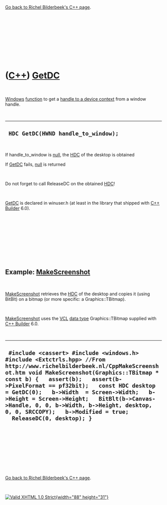 

[Go back to Richel Bilderbeek's C++ page](Cpp.htm).

 

 

 

 

 

([C++](Cpp.htm)) [GetDC](CppGetDC.htm)
======================================

 

[Windows](CppWindows.htm) [function](CppFunction.htm) to get a [handle
to a device context](CppHDC.htm) from a window handle.

 

  --------------------------------------
  ` HDC GetDC(HWND handle_to_window);`
  --------------------------------------

 

If handle\_to\_window is [null](CppNull.htm), the [HDC](CppHDC.htm) of
the desktop is obtained

If [GetDC](CppGetDC.htm) fails, [null](CppNull.htm) is returned

 

Do not forget to call ReleaseDC on the obtained [HDC](CppHDC.htm)!

 

[GetDC](CppGetDC.htm) is declared in winuser.h (at least in the library
that shipped with [C++ Builder](CppBuilder.htm) 6.0).

 

 

 

 

 

Example: [MakeScreenshot](CppMakeScreenshot.htm)
------------------------------------------------

 

[MakeScreenshot](CppMakeScreenshot.htm) retrieves the [HDC](CppHDC.htm)
of the desktop and copies it (using BitBlt) on a bitmap (or more
specific: a Graphics::TBitmap).

 

[MakeScreenshot](CppMakeScreenshot.htm) uses the [VCL](CppVcl.htm) [data
type](CppDataType.htm) Graphics::TBitmap supplied with [C++
Builder](CppBuilder.htm) 6.0.

 

  -----------------------------------------------------------------------------------------------------------------------------------------------------------------------------------------------------------------------------------------------------------------------------------------------------------------------------------------------------------------------------------------------------------------------------------------------------------------
  ` #include <cassert> #include <windows.h> #include <Extctrls.hpp> //From http://www.richelbilderbeek.nl/CppMakeScreenshot.htm void MakeScreenshot(Graphics::TBitmap * const b) {   assert(b);   assert(b->PixelFormat == pf32bit);   const HDC desktop = GetDC(0);   b->Width  = Screen->Width;   b->Height = Screen->Height;   BitBlt(b->Canvas->Handle, 0, 0, b->Width, b->Height, desktop, 0, 0, SRCCOPY);   b->Modified = true;   ReleaseDC(0, desktop); }`
  -----------------------------------------------------------------------------------------------------------------------------------------------------------------------------------------------------------------------------------------------------------------------------------------------------------------------------------------------------------------------------------------------------------------------------------------------------------------

 

 

 

 

 

[Go back to Richel Bilderbeek's C++ page](Cpp.htm).



 

[![Valid XHTML 1.0 Strict](valid-xhtml10.png){width="88"
height="31"}](http://validator.w3.org/check?uri=referer)
